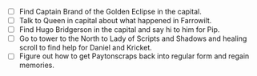 - [ ] Find Captain Brand of the Golden Eclipse in the capital.
- [ ] Talk to Queen in capital about what happened in Farrowilt.
- [ ] Find Hugo Bridgerson in the capital and say hi to him for Pip.
- [ ] Go to tower to the North to Lady of Scripts and Shadows and healing scroll to find help for Daniel and Kricket.
- [ ] Figure out how to get Paytonscraps back into regular form and regain memories.